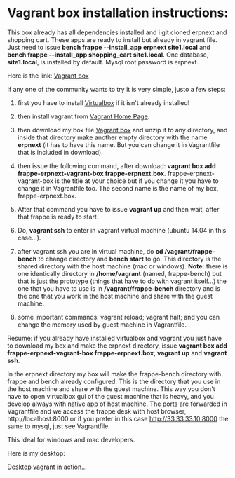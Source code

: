 # Vagrant box installation instructions:
This box already has all dependencies installed and i git cloned erpnext and shopping cart. These apps are ready to install but already in vagrant file. Just need to issue **bench frappe --install_app erpnext site1.local** and **bench frappe --install_app shopping_cart site1.local**. One database, **site1.local**, is installed by default. Mysql root password is erpnext.

Here is the link: [Vagrant box](https://meocloud.pt/link/a6fdac48-bdf2-4fb7-b87b-4a300188a6b8/vagrant-frappe/)

If any one of the community wants to try it is very simple, justo a few steps:

1. first you have to install [Virtualbox](https://www.virtualbox.org) if it isn't already installed!
2. then install vagrant from [Vagrant Home Page](https://www.vagrantup.com).
3. then download my box file [Vagrant box](https://meocloud.pt/link/a6fdac48-bdf2-4fb7-b87b-4a300188a6b8/vagrant-frappe/) and unzip it to any directory, and inside that directory make another empty directory with the name **erpnext** (it has to have this name. But you can change it in Vagrantfile that is included in download).

4. then issue the following command, after download: **vagrant box add frappe-erpnext-vagrant-box frappe-erpnext.box**. frappe-erpnext-vagrant-box is the title at your choice but if you change it you have to change it in Vagrantfile too. The second name is the name of my box, frappe-erpnext.box.
5. After that command you have to issue **vagrant up** and then wait, after that frappe is ready to start.
6. Do, **vagrant ssh** to enter in vagrant virtual machine (ubuntu 14.04 in this case...).
7. after vagrant ssh you are in virtual machine, do **cd /vagrant/frappe-bench** to change directory and **bench start** to go. This directory is the shared directory with the host machine (mac or windows). **Note:** there is one identically directory in **/home/vagrant** (named, frappe-bench) but that is just the prototype (things that have to do with vagrant itself...) the one that you have to use is in **/vagrant/frappe-bench** directory and is the one that you work in the host machine and share with the guest machine.
8. some important commands: vagrant reload; vagrant halt; and you can change the memory used by guest machine in Vagrantfile.

Resume: if you already have installed virtualbox and vagrant you just have to download my box and make the erpnext directory, issue **vagrant box add frappe-erpnext-vagrant-box frappe-erpnext.box**, **vagrant up** and **vagrant ssh**.

In the erpnext directory my box will make the frappe-bench directory with frappe and bench already configured. This is the directory that you use in the host machine and share with the guest machine. This way you don't have to open virtualbox gui of the guest machine that is heavy, and you develop always with native app of host machine. The ports are forwarded in Vagrantfile and we access the frappe desk with host browser, http://localhost:8000 or if you prefer in this case http://33.33.33.10:8000 the same to mysql, just see Vagrantfile.

This ideal for windows and mac developers.

Here is my desktop:

[Desktop vagrant in action...](https://meocloud.pt/link/703a0b49-9a4f-404e-b77b-29416d77cacb/vagrantBox.png/)
